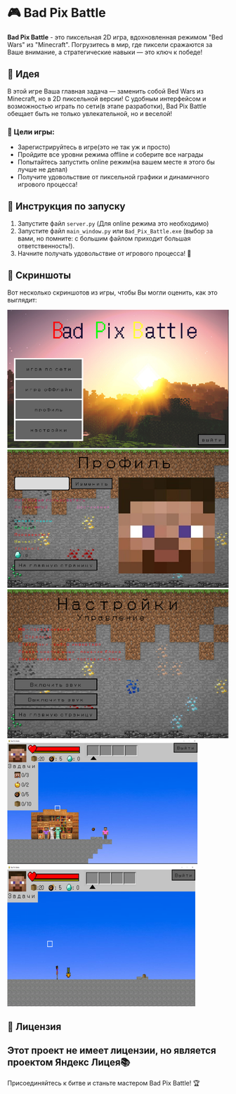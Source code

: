 # 🎮 Bad Pix Battle

**Bad Pix Battle** - это пиксельная 2D игра, вдохновленная режимом "Bed Wars" из "Minecraft". Погрузитесь в мир, где пиксели сражаются за Ваше внимание, а стратегические навыки — это ключ к победе!

## 🌟 Идея

В этой игре Ваша главная задача — заменить собой Bed Wars из Minecraft, но в 2D пиксельной версии! С удобным интерфейсом и возможностью играть по сети(в этапе разработки), Bad Pix Battle обещает быть не только увлекательной, но и веселой!

### 🎯 Цели игры:
- Зарегистрируйтесь в игре(это не так уж и просто)
- Пройдите все уровни  режима offline и соберите все награды
- Попытайтесь запустить online режим(на вашем месте я этого бы лучше не делал)
- Получите удовольствие от пиксельной графики и динамичного игрового процесса!

## 🚀 Инструкция по запуску
1. Запустите файл `server.py` (Для online режима это необходимо)
2. Запустите файл `main_window.py` или `Bad_Pix_Battle.exe` (выбор за вами, но помните: с большим файлом приходит большая ответственность!).
3. Начните получать удовольствие от игрового процесса! 🎉

## 📸 Скриншоты

Вот несколько скриншотов из игры, чтобы Вы могли оценить, как это выглядит:

![img_2.png](Images/654.png)
![img_1.png](Images/0987.png)
![img.png](Images/5678.png)
![img_1.png](Images/img_1.png)
![img.png](Images/img.png)

## 📜 Лицензия

Этот проект не имеет лицензии, но является проектом Яндекс Лицея📚
---

Присоединяйтесь к битве и станьте мастером Bad Pix Battle! 🏆
